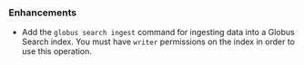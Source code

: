 <!--
A new scriv changelog fragment.

Uncomment the section or sections which match your change. Use "Other" for all
changes which do not match a different section.

Fill in one or more bullet points with details of your change.

Make sure you add the new file in `changelog.d/` to your pull request!
-->
### Enhancements

* Add the `globus search ingest` command for ingesting data into a Globus Search
  index. You must have `writer` permissions on the index in order to use this
  operation.
